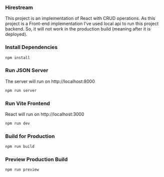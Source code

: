 ### Hirestream

This project is an implementation of React with CRUD operations. As this project is a Front-end implementation I've used local api to run this project backend. So, it will not work in the production build (meaning after it is deployed).

### Install Dependencies

```bash
npm install
```

### Run JSON Server

The server will run on http://localhost:8000

```bash
npm run server
```

### Run Vite Frontend

React will run on http://localhost:3000

```bash
npm run dev
```

### Build for Production

```bash
npm run build
```

### Preview Production Build

```bash
npm run preview
```